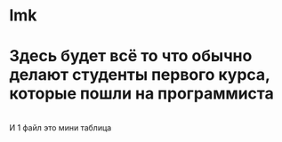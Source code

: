 # lmk
<h1>Здесь будет всё то что обычно делают студенты первого курса, которые пошли на программиста</h1><br>
И 1 файл это мини таблица

